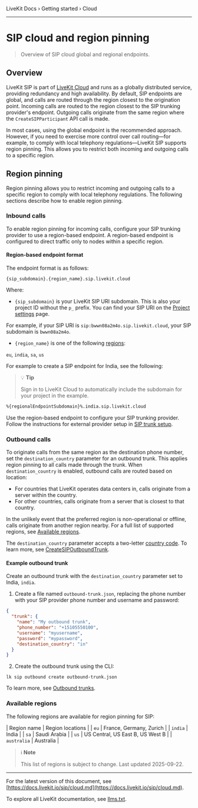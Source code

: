 LiveKit Docs › Getting started › Cloud

---

# SIP cloud and region pinning

> Overview of SIP cloud global and regional endpoints.

## Overview

LiveKit SIP is part of [LiveKit Cloud](https://docs.livekit.io/home/cloud/overview.md) and runs as a globally distributed service, providing redundancy and high availability. By default, SIP endpoints are global, and calls are routed through the region closest to the origination point. Incoming calls are routed to the region closest to the SIP trunking provider's endpoint. Outgoing calls originate from the same region where the `CreateSIPParticipant` API call is made.

In most cases, using the global endpoint is the recommended approach. However, if you need to exercise more control over call routing—for example, to comply with local telephony regulations—LiveKit SIP supports region pinning. This allows you to restrict both incoming and outgoing calls to a specific region.

## Region pinning

Region pinning allows you to restrict incoming and outgoing calls to a specific region to comply with local telephony regulations. The following sections describe how to enable region pinning.

### Inbound calls

To enable region pinning for incoming calls, configure your SIP trunking provider to use a region-based endpoint. A region-based endpoint is configured to direct traffic only to nodes within a specific region.

#### Region-based endpoint format

The endpoint format is as follows:

```
{sip_subdomain}.{region_name}.sip.livekit.cloud

```

Where:

- `{sip_subdomain}` is your LiveKit SIP URI subdomain. This is also your project ID without the `p_` prefix. You can find your SIP URI on the [Project settings](https://cloud.livekit.io/projects/p_/settings/project) page.

For example, if your SIP URI is `sip:bwwn08a2m4o.sip.livekit.cloud`, your SIP subdomain is `bwwn08a2m4o`.
- `{region_name}` is one of the following [regions](#available-regions):

`eu`, `india`, `sa`, `us`

For example to create a SIP endpoint for India, see the following:

> 💡 **Tip**
> 
> Sign in to LiveKit Cloud to automatically include the subdomain for your project in the example.

```bash
%{regionalEndpointSubdomain}%.india.sip.livekit.cloud

```

Use the region-based endpoint to configure your SIP trunking provider. Follow the instructions for external provider setup in [SIP trunk setup](https://docs.livekit.io/sip/quickstarts/configuring-sip-trunk.md).

### Outbound calls

To originate calls from the same region as the destination phone number, set the `destination_country` parameter for an outbound trunk. This applies region pinning to all calls made through the trunk. When `destination_country` is enabled, outbound calls are routed based on location:

- For countries that LiveKit operates data centers in, calls originate from a server within the country.
- For other countries, calls originate from a server that is closest to that country.

In the unlikely event that the preferred region is non-operational or offline, calls originate from another region nearby. For a full list of supported regions, see [Available regions](https://docs.livekit.io/sip/cloud.md#available-regions).

The `destination_country` parameter accepts a two-letter [country code](https://en.wikipedia.org/wiki/ISO_3166-1_alpha-2). To learn more, see [CreateSIPOutboundTrunk](https://docs.livekit.io/sip/api.md#createsipoutboundtrunk).

#### Example outbound trunk

Create an outbound trunk with the `destination_country` parameter set to India, `india`.

1. Create a file named `outbound-trunk.json`, replacing the phone number with your SIP provider phone number and username and password:

```json
{
  "trunk": {
    "name": "My outbound trunk",
    "phone_number": "+15105550100",
    "username": "myusername",
    "password": "mypassword",
    "destination_country": "in"
  }
}

```
2. Create the outbound trunk using the CLI:

```shell
lk sip outbound create outbound-trunk.json

```

To learn more, see [Outbound trunks](https://docs.livekit.io/sip/trunk-outbound.md).

### Available regions

The following regions are available for region pinning for SIP:

| Region name | Region locations |
| `eu` | France, Germany, Zurich |
| `india` | India |
| `sa` | Saudi Arabia |
| `us` | US Central, US East B, US West B |
| `australia` | Australia |

> ℹ️ **Note**
> 
> This list of regions is subject to change. Last updated 2025-09-22.

---


For the latest version of this document, see [https://docs.livekit.io/sip/cloud.md](https://docs.livekit.io/sip/cloud.md).

To explore all LiveKit documentation, see [llms.txt](https://docs.livekit.io/llms.txt).